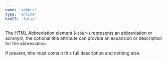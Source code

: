 ```yaml
---
name: '<abbr>'
type: 'inline'
html5: 'false'
---
```


The HTML Abbreviation element (`<abbr>`) represents an abbreviation or acronym; 
the optional title attribute can provide an expansion or description for the abbreviation.
 
If present, title must contain this full description and nothing else.

